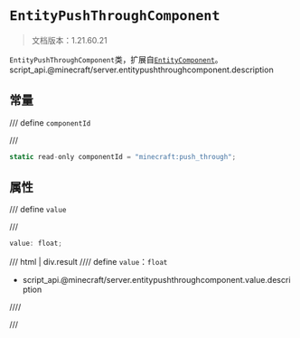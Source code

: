 # `EntityPushThroughComponent`

> 文档版本：1.21.60.21

`EntityPushThroughComponent`类，扩展自[`EntityComponent`](./entitycomponent.md)。script_api.@minecraft/server.entitypushthroughcomponent.description

## 常量

/// define
`componentId`


///

```js
static read-only componentId = "minecraft:push_through";
```


## 属性

/// define
`value`


///

```js
value: float;
```

/// html | div.result
//// define
`value`：`float`

- script_api.@minecraft/server.entitypushthroughcomponent.value.description


////

///

